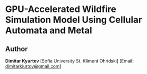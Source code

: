 # GPU-Accelerated Wildfire Simulation Model Using Cellular Automata and Metal

## Author

**Dimitar Kyurtov**
[Sofia University St. Kliment Ohridski]
[Email: dimitarkiurtov@gmail.com]
